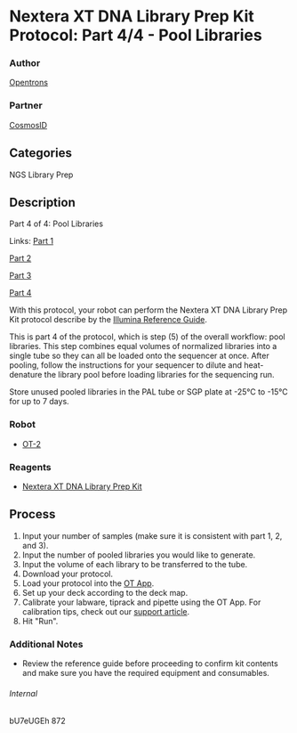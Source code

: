 # Nextera XT DNA Library Prep Kit Protocol: Part 4/4 - Pool Libraries

### Author
[Opentrons](http://www.opentrons.com/)

### Partner
[CosmosID](http://www.cosmosid.com/)

## Categories
NGS Library Prep

## Description
Part 4 of 4: Pool Libraries

Links: 
[Part 1](./872-cosmosid-ngs-library-prep-part1) 

[Part 2](./872-cosmosid-ngs-library-prep-part2) 

[Part 3](./872-cosmosid-ngs-library-prep-part3) 

[Part 4](./872-cosmosid-ngs-library-prep-part4)

With this protocol, your robot can perform the Nextera XT DNA Library Prep Kit protocol describe by the [Illumina Reference Guide](https://support.illumina.com/content/dam/illumina-support/documents/documentation/chemistry_documentation/samplepreps_nextera/nextera-xt/nextera-xt-library-prep-reference-guide-15031942-03.pdf).

This is part 4 of the protocol, which is step (5) of the overall workflow: pool libraries. This step combines equal volumes of normalized libraries into a single tube so they can all be loaded onto the sequencer at once. After pooling, follow the instructions for your sequencer to dilute and heat-denature the library pool before loading libraries for the sequencing run.

Store unused pooled libraries in the PAL tube or SGP plate at -25°C to -15°C for up to 7 days.

### Robot
* [OT-2](https://opentrons.com/ot-2)

### Reagents
* [Nextera XT DNA Library Prep Kit](https://www.illumina.com/products/by-type/sequencing-kits/library-prep-kits/nextera-xt-dna.html)

## Process
1. Input your number of samples (make sure it is consistent with part 1, 2, and 3).
2. Input the number of pooled libraries you would like to generate.
3. Input the volume of each library to be transferred to the tube.
4. Download your protocol.
5. Load your protocol into the [OT App](https://opentrons.com/ot-app).
6. Set up your deck according to the deck map.
7. Calibrate your labware, tiprack and pipette using the OT App. For calibration tips, check out our [support article](https://support.opentrons.com/ot-2/getting-started-software-setup/deck-calibration).
8. Hit "Run".

### Additional Notes
* Review the reference guide before proceeding to confirm kit contents and make sure you have the required equipment and consumables.

###### Internal
bU7eUGEh
872
